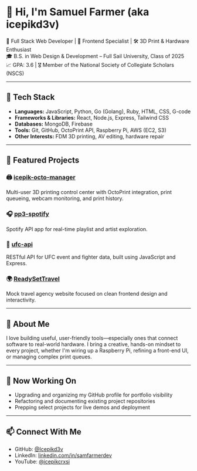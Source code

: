 # 👋 Hi, I'm Samuel Farmer (aka icepikd3v)

🚀 Full Stack Web Developer | 🎨 Frontend Specialist | 🛠️ 3D Print & Hardware Enthusiast  
🎓 B.S. in Web Design & Development – Full Sail University, Class of 2025  
📈 GPA: 3.6 | 🎖️ Member of the National Society of Collegiate Scholars (NSCS)

---

## 🔧 Tech Stack

- **Languages:** JavaScript, Python, Go (Golang), Ruby, HTML, CSS, G-code
- **Frameworks & Libraries:** React, Node.js, Express, Tailwind CSS
- **Databases:** MongoDB, Firebase
- **Tools:** Git, GitHub, OctoPrint API, Raspberry Pi, AWS (EC2, S3)
- **Other Interests:** FDM 3D printing, AV editing, hardware repair

---

## 💼 Featured Projects

### 🖨️ [icepik-octo-manager](https://github.com/Icepikd3v/icepik-octo-manager)

Multi-user 3D printing control center with OctoPrint integration, print queueing, webcam monitoring, and print history.

### 🎧 [pp3-spotify](https://github.com/Icepikd3v/pp3-spotify)

Spotify API app for real-time playlist and artist exploration.

### 🥋 [ufc-api](https://github.com/Icepikd3v/ufc-api)

RESTful API for UFC event and fighter data, built using JavaScript and Express.

### 🌍 [ReadySetTravel](https://github.com/Icepikd3v/ReadySetTravel)

Mock travel agency website focused on clean frontend design and interactivity.

---

## 🧠 About Me

I love building useful, user-friendly tools—especially ones that connect software to real-world hardware. I bring a creative, hands-on mindset to every project, whether I'm wiring up a Raspberry Pi, refining a front-end UI, or managing complex print queues.

---

## 🔧 Now Working On

- Upgrading and organizing my GitHub profile for portfolio visibility
- Refactoring and documenting existing project repositories
- Prepping select projects for live demos and deployment

---

## 📫 Connect With Me

- GitHub: [@Icepikd3v](https://github.com/Icepikd3v)
- LinkedIn: [linkedin.com/in/samfarmerdev](https://www.linkedin.com/in/samfarmerdev)
- YouTube: [@icepikcrxsi](https://www.youtube.com/@icepikcrxsi)
